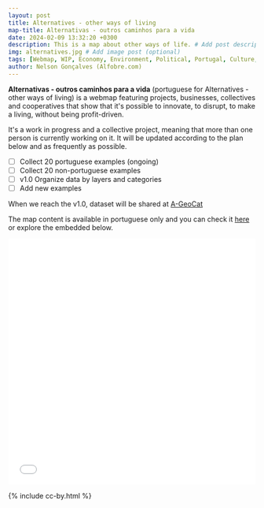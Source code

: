 ```yaml
---
layout: post
title: Alternatives - other ways of living
map-title: Alternativas - outros caminhos para a vida
date: 2024-02-09 13:32:20 +0300
description: This is a map about other ways of life. # Add post description (optional)
img: alternatives.jpg # Add image post (optional)
tags: [Webmap, WIP, Economy, Environment, Political, Portugal, Culture, Arts]
author: Nelson Gonçalves (Alfobre.com) 
---
```


**Alternativas - outros caminhos para a vida** (portuguese for Alternatives - other ways of living) is a webmap featuring projects, businesses, collectives and cooperatives that show that it's possible to innovate, to disrupt, to make a living, without being profit-driven. 

It's a work in progress and a collective project, meaning that more than one person is currently working on it. It will be updated according to the plan below and as frequently as possible.

- [ ] Collect 20 portuguese examples (ongoing)
- [ ] Collect 20 non-portuguese examples
- [ ] v1.0 Organize data by layers and categories  
- [ ] Add new examples

When we reach the v1.0, dataset will be shared at [A-GeoCat](https://a-geocat.alfobre.com/)

The map content is available in portuguese only and you can check it [here](https://umap.openstreetmap.fr/en/map/alternativas-outros-caminhos_1021352#7/39.623/-6.614) or explore the embedded below.


<iframe width="100%" height="500px" frameborder="0" allowfullscreen allow="geolocation" src="//umap.openstreetmap.fr/en/map/alternativas-outros-caminhos_1021352?scaleControl=false&miniMap=false&scrollWheelZoom=true&zoomControl=false&editMode=disabled&moreControl=true&searchControl=null&tilelayersControl=null&embedControl=false&datalayersControl=true&onLoadPanel=undefined&captionBar=false&captionMenus=true&measureControl=false&fullscreenControl=null&editinosmControl=false"></iframe>


{% include cc-by.html %}
